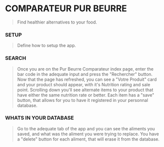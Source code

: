 # COMPARATEUR PUR BEURRE 

> Find healthier alternatives to your food.

### SETUP

> Define how to setup the app.


### SEARCH

> Once you are on the Pur Beurre Comparateur index page, enter the bar code in the adequate input and press the "Rechercher" button.
> Now that the page has refreshed, you can see a "Votre Produit" card and your product should appear, with it's Nutrition rating and sale point.
> Scrolling down you'll see alternate items to your product that have either the same nutrition rate or better.
> Each item has a "save" button, that allows for you to have it registered in your personnal database.

### WHATS IN YOUR DATABASE

> Go to the adequate tab of the app and you can see the aliments you saved, and what was the aliment you were trying to replace. 
> You have a "delete" button for each aliment, that will erase it from the database.
